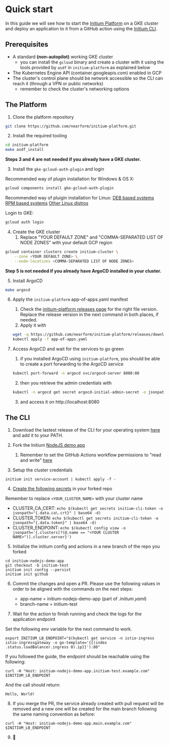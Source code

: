 # Quick start

In this guide we will see how to start the [Initium Platform](https://github.com/nearform/initium-platform) on a GKE cluster and deploy an application to it from a GitHub action using the [Initium CLI](https://github.com/nearform/initium-cli).

## Prerequisites

- A standard **(non-autopilot)** working GKE cluster
  - you can install the `gcloud` binary and create a cluster with it using the tools provided by `asdf` in `initium-platform` as explained below
- The Kubernetes Engine API (container.googleapis.com) enabled in GCP
- The cluster's control plane should be network accessible so the CLI can reach it (through a VPN or public networks)
  - remember to check the cluster's networking options

## The Platform

1. Clone the platform repository

```bash
git clone https://github.com/nearform/initium-platform.git
```

2. Install the required tooling

```bash
cd initium-platform
make asdf_install
```

**Steps 3 and 4 are not needed if you already have a GKE cluster.**


3. Install the `gke-gcloud-auth-plugin` and login

Recommended way of plugin installation for Windows & OS X:
```bash
gcloud components install gke-gcloud-auth-plugin
```
Recommended way of pluigin installation for Linux:
[DEB based systems](https://cloud.google.com/sdk/docs/install#deb)
[RPM based systems](https://cloud.google.com/sdk/docs/install#rpm)
[Other Linux distros](https://cloud.google.com/sdk/docs/install#linux)

Login to GKE:

```bash
gcloud auth login
```

4. Create the GKE cluster
    1. Replace "YOUR DEFAULT ZONE" and "COMMA-SEPARATED LIST OF NODE ZONES" with your default GCP region

```bash
gcloud container clusters create initium-cluster \
    --zone <YOUR DEFAULT ZONE> \
    --node-locations <COMMA-SEPARATED LIST OF NODE ZONES>
```

**Step 5 is not needed if you already have ArgoCD installed in your cluster.**

5. Install ArgoCD

```bash
make argocd
```

6. Apply the `initium-platform` app-of-apps.yaml manifest
    1. Check the [initium-platform releases page](https://github.com/nearform/initium-platform/releases) for the right file version. Replace the release version in the next command in both places, if needed. 
    2. Apply it with
    ```bash
    wget -q https://github.com/nearform/initium-platform/releases/download/v0.1.0/app-of-apps.yaml && sed -i 's/v0.1.0/main/' app-of-apps.yaml
    kubectl apply -f app-of-apps.yaml
    ```

7. Access ArgoCD and wait for the services to go green
    1. if you installed ArgoCD using `initium-platform`, you should be able to create a port forwarding to the ArgoCD service
    ```bash
    kubectl port-forward -n argocd svc/argocd-server 8080:80
    ```
    2. then you retrieve the admin credentials with
    ```bash
    kubectl -n argocd get secret argocd-initial-admin-secret -o jsonpath="{.data.password}" | base64 -d
    ```
    3. and access it on http://localhost:8080

## The CLI

1. Download the lastest release of the CLI for your operating system [here](https://github.com/nearform/initium-cli/releases) and add it to your PATH.

2. Fork the Initium [NodeJS demo app](https://github.com/nearform/initium-nodejs-demo-app)
    1. Remember to set the GitHub Actions workflow permissions to "read and write" [here](https://docs.github.com/en/repositories/managing-your-repositorys-settings-and-features/enabling-features-for-your-repository/managing-github-actions-settings-for-a-repository#configuring-the-default-github_token-permissions)

3. Setup the cluster credentials

```
initium init service-account | kubectl apply -f -
```

4. [Create the following secrets](https://docs.github.com/en/actions/security-guides/encrypted-secrets#creating-encrypted-secrets-for-a-repository) in your forked repo

Remember to replace `<YOUR_CLUSTER_NAME>` with your cluster name

- CLUSTER_CA_CERT: `echo $(kubectl get secrets initium-cli-token -o jsonpath="{.data.ca\.crt}" | base64 -d)`
- CLUSTER_TOKEN: `echo $(kubectl get secrets initium-cli-token -o jsonpath="{.data.token}" | base64 -d)`
- CLUSTER_ENDPOINT: `echo $(kubectl config view -o jsonpath='{.clusters[?(@.name == "<YOUR CLUSTER NAME>")].cluster.server}')`

5. Initialize the initium config and actions in a new branch of the repo you forked

```
cd initium-nodejs-demo-app
git checkout -b initium-test
initium init config --persist
initium init github
```

6. Commit the changes and open a PR. Please use the following values in order to be aligned with the commands on the next steps:
    - app-name = initium-nodejs-demo-app (part of *.initium.yaml*)
    - branch-name = initium-test

7. Wait for the action to finish running and check the logs for the application endpoint

Set the following env variable for the next command to work.
```
export INITIUM_LB_ENDPOINT="$(kubectl get service -n istio-ingress istio-ingressgateway -o go-template='{{(index .status.loadBalancer.ingress 0).ip}}'):80"
```

If you followed the guide, the endpoint should be reachable using the following:

```
curl -H "Host: initium-nodejs-demo-app.initium-test.example.com" $INITIUM_LB_ENDPOINT
```

And the call should return:

```
Hello, World!
```

8. If you merge the PR, the service already created with pull request will be removed and a new one will be created for the main branch following the same naming convention as before:

```
curl -H "Host: initium-nodejs-demo-app.main.example.com" $INITIUM_LB_ENDPOINT
```

9. 🚀

